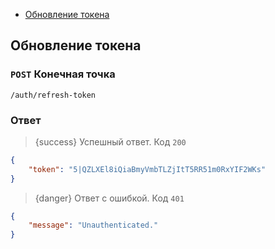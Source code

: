 - [Обновление токена](#refresh-token)

<a name="refresh-token"></a>
## Обновление токена <larecipe-badge type="primary" circle icon="fa fa-lock"></larecipe-badge>

### `POST` **Конечная точка**
```text
/auth/refresh-token
```

### Ответ

> {success} Успешный ответ. Код `200`

```json
{
    "token": "5|QZLXEl8iQiaBmyVmbTLZjItT5RR51m0RxYIF2WKs"
}
```

> {danger} Ответ с ошибкой. Код `401`

```json
{
    "message": "Unauthenticated."
}
```
